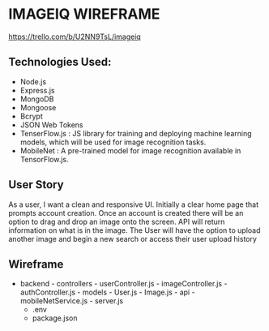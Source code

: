 # IMAGEIQ WIREFRAME

https://trello.com/b/U2NN9TsL/imageiq

## Technologies Used: 
* Node.js
* Express.js
* MongoDB
* Mongoose
* Bcrypt 
* JSON Web Tokens
* TenserFlow.js : JS library for training and deploying machine learning models, which will be used for image recognition tasks.
* MobileNet : A pre-trained model for image recognition available in TensorFlow.js.


## User Story 
As a user, I want a clean and responsive UI. Initially a clear home page that prompts account creation. Once an account is created there will be an option to drag and drop an image onto the screen. API will return information on what is in the image. The User will have the option to upload another image and begin a new search or access their user upload history

## Wireframe 

- backend
        - controllers
            - userController.js
            - imageController.js
            - authController.js
        - models
            - User.js
            - Image.js
        - api
            - mobileNetService.js
        - server.js
    - .env
    - package.json


